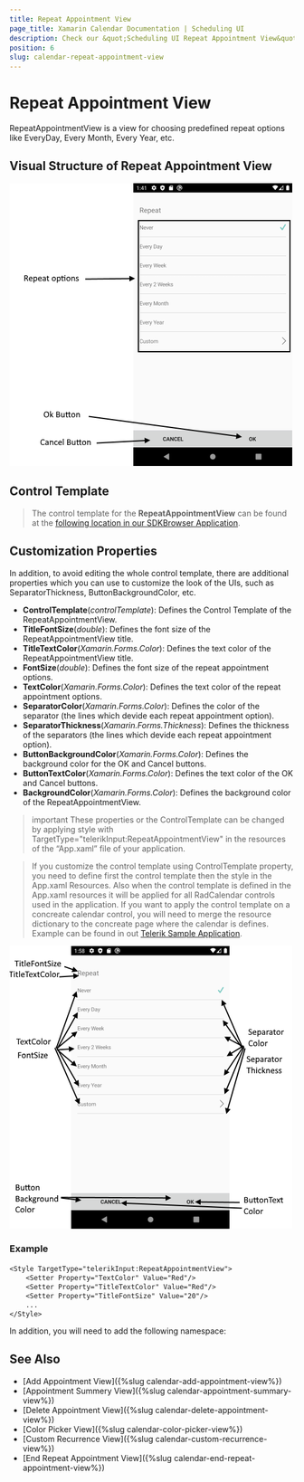 ```yaml
---
title: Repeat Appointment View
page_title: Xamarin Calendar Documentation | Scheduling UI
description: Check our &quot;Scheduling UI Repeat Appointment View&quot; documentation article for Telerik Calendar for Xamarin control.
position: 6
slug: calendar-repeat-appointment-view
---
```


# Repeat Appointment View

RepeatAppointmentView is a view for choosing predefined repeat options like EveryDay, Every Month, Every Year, etc.

## Visual Structure of Repeat Appointment View

![Scheduling UI Repeat Appointment View](images/calendar-repeat-appointment-view.png)

## Control Template

> The control template for the **RepeatAppointmentView** can be found at the [following location in our SDKBrowser Application](https://github.com/telerik/xamarin-forms-sdk/blob/master/XamarinSDK/SDKBrowser/SDKBrowser/Examples/CalendarControl/SchedulingCategory/SchedulingUIViews/RepeatAppointmentView.xaml).

## Customization Properties 

In addition, to avoid editing the whole control template, there are additional properties which you can use to customize the look of the UIs, such as SeparatorThickness, ButtonBackgroundColor, etc.  

* **ControlTemplate**(*controlTemplate*): Defines the Control Template of the RepeatAppointmentView.
* **TitleFontSize**(*double*): Defines the font size of the RepeatAppointmentView title.
* **TitleTextColor**(*Xamarin.Forms.Color*): Defines the text color of the RepeatAppointmentView title.
* **FontSize**(*double*): Defines the font size of the repeat appointment options.
* **TextColor**(*Xamarin.Forms.Color*): Defines the text color of the repeat appointment options.
* **SeparatorColor**(*Xamarin.Forms.Color*): Defines the color of the separator (the lines which devide each repeat appointment option).
* **SeparatorThickness**(*Xamarin.Forms.Thickness*): Defines the thickness of the separators (the lines which devide each repeat appointment option).
* **ButtonBackgroundColor**(*Xamarin.Forms.Color*): Defines the background color for the OK and Cancel buttons.
* **ButtonTextColor**(*Xamarin.Forms.Color*): Defines the text color of the OK and Cancel buttons.
* **BackgroundColor**(*Xamarin.Forms.Color*): Defines the background color of the RepeatAppointmentView.

>important These properties or the ControlTemplate can be changed by applying style with TargetType="telerikInput:RepeatAppointmentView" in the  resources of the “App.xaml” file of your application. 

> If you customize the control template using ControlTemplate property, you need to define first the control template then the style in the App.xaml Resources. Also when the control template is defined in the App.xaml resources it will be applied for all RadCalendar controls used in the application. If you want to apply the control template on a concreate calendar control, you will need to merge the resource dictionary to the concreate page where the calendar is defines. Example can be found in out [Telerik Sample Application](https://github.com/telerik/telerik-xamarin-forms-samples/tree/master/QSF/QSF/Examples/CalendarControl/SchedulingUICustomizationExample).  

![Scheduling UI Repeat Appointment View Properties](images/calendar-repeat-appointment-view-properties.png)

### Example

```XAML
<Style TargetType="telerikInput:RepeatAppointmentView">
    <Setter Property="TextColor" Value="Red"/>
    <Setter Property="TitleTextColor" Value="Red"/>
    <Setter Property="TitleFontSize" Value="20"/>
	...
</Style>
```

In addition, you will need to add the following namespace: 

<snippet id='xmlns-telerikinput'/>

## See Also

* [Add Appointment View]({%slug calendar-add-appointment-view%})
* [Appointment Summery View]({%slug calendar-appointment-summary-view%})
* [Delete Appointment View]({%slug calendar-delete-appointment-view%})
* [Color Picker View]({%slug calendar-color-picker-view%})
* [Custom Recurrence View]({%slug calendar-custom-recurrence-view%})
* [End Repeat Appointment View]({%slug calendar-end-repeat-appointment-view%})
